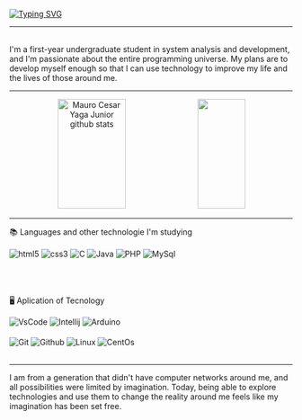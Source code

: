 [![Typing SVG](https://readme-typing-svg.herokuapp.com/?color=00bfbf&size=35&center=true&vCenter=true&width=1000&lines=HELLO,+MY+NAME+is+Mauro+Cesar+Yaga+Junior;I'm+36+years+old;I+from+Maringá+PR+Brasil;I+study+Analysis+and+systems+development+at+Senac;Be+Welcome!+:%29)](https://git.io/typing-svg)

___________________________________________________________________________________________________________________________

<br/>
I'm a first-year undergraduate student in system analysis and development, and I'm passionate about the entire programming universe. My plans are to develop myself enough so that I can use technology to improve my life and the lives of those around me.
<br/>




___________________________________________________________________________________________________________________________

<div align="center">  
  <img width="49%" height="195px" src="https://github-readme-stats.vercel.app/api?username=mauroyaga&show_icons=true&count_private=true&hide_border=true&title_color=00bfbf&icon_color=00bfbf&text_color=c9d1d9&bg_color=0d1117" alt="Mauro Cesar Yaga Junior github stats" /> 
  <img width="41%" height="195px" src="https://github-readme-stats.vercel.app/api/top-langs/?username=mauroyaga&layout=compact&hide_border=true&title_color=00bfbf&text_color=00bfbf&bg_color=0d1117" />
</div>


__________________________________________________________________________________________________________________________

📚 Languages and other technologie I'm studying 
   

<div style="display: inline_block">
  <img align="center" alt="html5" src="https://img.shields.io/badge/HTML5-E34F26?style=for-the-badge&logo=html5&logoColor=white" />
  <img align="center" alt="css3" src="https://img.shields.io/badge/CSS3-1572B6?style=for-the-badge&logo=css3&logoColor=white" />
  <img align="center" alt="C" src="https://img.shields.io/badge/C-00599C?style=for-the-badge&logo=c&logoColor=white" />
  <img align="center" alt="Java" src="https://img.shields.io/badge/Java-ED8B00?style=for-the-badge&logo=openjdk&logoColor=white" />
  <img align="center" alt="PHP" src="https://img.shields.io/badge/PHP-777BB4?style=for-the-badge&logo=php&logoColor=white" />
  <img align="center" alt="MySql" src="https://img.shields.io/badge/MySQL-005C84?style=for-the-badge&logo=mysql&logoColor=white" />
</div><br/>


<br/>
<br/>


🖥️ Aplication of Tecnology 

<div style="display: inline_block">
  <img align="center" alt="VsCode" src="https://img.shields.io/badge/Visual_Studio_Code-0078D4?style=for-the-badge&logo=visual%20studio%20code&logoColor=white" />
  <img align="center" alt="Intellij" src="https://img.shields.io/badge/IntelliJ_IDEA-000000.svg?style=for-the-badge&logo=intellij-idea&logoColor=white" />
  <img align="center" alt="Arduino" src="https://img.shields.io/badge/Arduino_IDE-00979D?style=for-the-badge&logo=arduino&logoColor=white" />
  <br><br>
  <img align="center" alt="Git" src="https://img.shields.io/badge/GIT-E44C30?style=for-the-badge&logo=git&logoColor=white" />
  <img align="center" alt="Github" src="https://img.shields.io/badge/GitHub-100000?style=for-the-badge&logo=github&logoColor=white" />
     <img align="center" alt="Linux" src="https://img.shields.io/badge/Linux-FCC624?style=for-the-badge&logo=linux&logoColor=black" />
   <img align="center" alt="CentOs" src="https://img.shields.io/badge/Cent%20OS-262577?style=for-the-badge&logo=CentOS&logoColor=white" />
  
</div><br/>

____________________________________________________________________________________________________________________________

I am from a generation that didn't have computer networks around me, and all possibilities were limited by imagination. Today, being able to explore technologies and use them to change the reality around me feels like my imagination has been set free.




